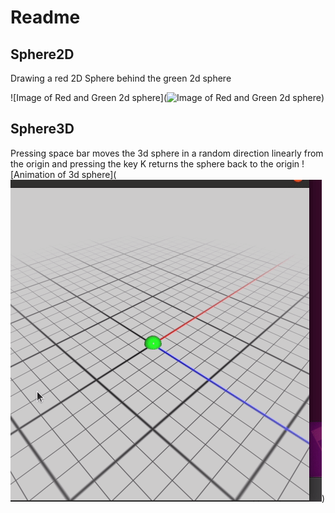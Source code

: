 # Readme

## Sphere2D
Drawing a red 2D Sphere behind the green 2d sphere

![Image of Red and Green 2d sphere](![Image of Red and Green 2d sphere](https://octodex.github.com/images/yaktocat.png))


## Sphere3D

Pressing space bar moves the 3d sphere in a random direction linearly from the origin and pressing the key K returns the sphere back to the origin
![Animation of 3d sphere](![Animation of 3d sphere](https://github.com/rosiearasa/animation-toolkit/blob/main/assignments/a0-start/3d.gif))


